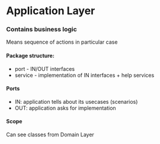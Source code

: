 # Application Layer

### Contains business logic

Means sequence of actions in particular case

#### Package structure:

* port - IN/OUT interfaces
* service - implementation of IN interfaces + help services

#### Ports
* IN: application tells about its usecases (scenarios)
* OUT: application asks for implementation

#### Scope
Can see classes from Domain Layer